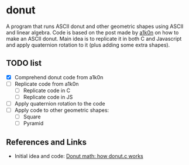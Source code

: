 # donut
A program that runs ASCII donut and other geometric shapes using ASCII and linear algebra.
Code is based on the post made by [a1k0n](https://www.a1k0n.net/2011/07/20/donut-math.html) on how to make an ASCII donut. Main idea is to replicate it in both C and Javascript and apply quaternion rotation to it (plus adding some extra shapes).

## TODO list
- [X] Comprehend donut code from a1k0n
- [ ] Replicate code from a1k0n
  - [ ] Replicate code in C
  - [ ] Replicate code in JS
- [ ] Apply quaternion rotation to the code
- [ ] Apply code to other geometric shapes:
  - [ ] Square
  - [ ] Pyramid

## References and Links
- Initial idea and code: [Donut math: how donut.c works](https://www.a1k0n.net/2011/07/20/donut-math.html)
